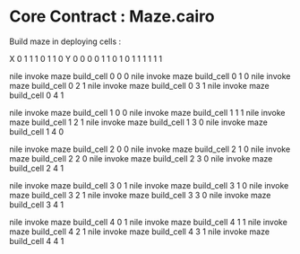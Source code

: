 # Core Contract : Maze.cairo

Build maze in deploying cells :

X 0 1 1 1
0 1 1 0 Y
0 0 0 0 1
1 0 1 0 1
1 1 1 1 1

nile invoke maze build_cell 0 0 0
nile invoke maze build_cell 0 1 0
nile invoke maze build_cell 0 2 1
nile invoke maze build_cell 0 3 1
nile invoke maze build_cell 0 4 1

nile invoke maze build_cell 1 0 0
nile invoke maze build_cell 1 1 1
nile invoke maze build_cell 1 2 1
nile invoke maze build_cell 1 3 0
nile invoke maze build_cell 1 4 0

nile invoke maze build_cell 2 0 0
nile invoke maze build_cell 2 1 0
nile invoke maze build_cell 2 2 0
nile invoke maze build_cell 2 3 0
nile invoke maze build_cell 2 4 1

nile invoke maze build_cell 3 0 1
nile invoke maze build_cell 3 1 0
nile invoke maze build_cell 3 2 1
nile invoke maze build_cell 3 3 0
nile invoke maze build_cell 3 4 1

nile invoke maze build_cell 4 0 1
nile invoke maze build_cell 4 1 1
nile invoke maze build_cell 4 2 1
nile invoke maze build_cell 4 3 1
nile invoke maze build_cell 4 4 1